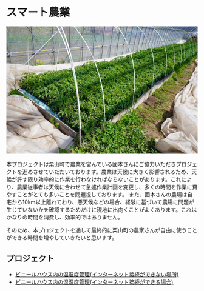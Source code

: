 # スマート農業

![](../images/prototype/prototype3/field/field_1.JPG#center)

本プロジェクトは栗山町で農業を営んでいる國本さんにご協力いただきプロジェクトを進めさせていただいております。農業は天候に大きく影響されるため、天候が許す限り効率的に作業を行わなければならないことがあります。これにより、農業従事者は天候に合わせて急遽作業計画を変更し、多くの時間を作業に費やすことがとても多いことを問題視しております。
また、國本さんの農場は自宅から10km以上離れており、悪天候などの場合、経験に基づいて農場に問題が生じていないかを確認するためだけに現地に出向くことがよくあります。これはかなりの時間を消費し、効率的ではありません。

そのため、本プロジェクトを通して最終的に栗山町の農家さんが自由に使うことができる時間を増やしていきたいと思います。


## プロジェクト
- [ビニールハウス内の温湿度管理(インターネット接続ができない場所)](../agri/project/project1.md)
- [ビニールハウス内の温湿度管理(インターネット接続ができる場合)](../agri/project/project2.md)
